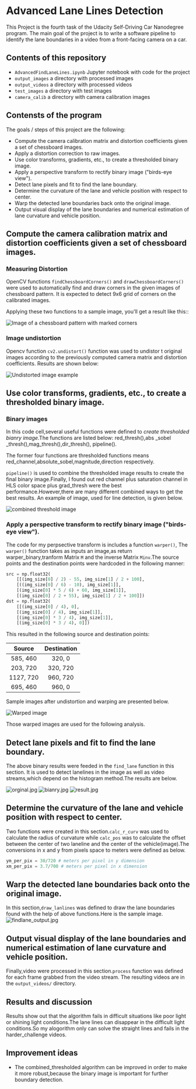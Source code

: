 # Advanced Lane Lines Detection
This Project is the fourth task of the Udacity Self-Driving Car Nanodegree program. The main goal of the project is to write a  software pipeline to identify the lane boundaries in a video from a front-facing camera on a car.

## Contents of this repository

- `AdvancedFindLaneLines.ipynb` Jupyter notebook with code for the project
- `output_images` a directory with processed images
- `output_videos` a directory with processed videos
- `test_images` a directory with test images
- `camera_calib` a directory with camera calibration images


## Contensts of the program

The goals / steps of this project are the following:

* Compute the camera calibration matrix and distortion coefficients given a set of chessboard images.
* Apply a distortion correction to raw images.
* Use color transforms, gradients, etc., to create a thresholded binary image.
* Apply a perspective transform to rectify binary image ("birds-eye view").
* Detect lane pixels and fit to find the lane boundary.
* Determine the curvature of the lane and vehicle position with respect to center.
* Warp the detected lane boundaries back onto the original image.
* Output visual display of the lane boundaries and numerical estimation of lane curvature and vehicle position.



## Compute the camera calibration matrix and distortion coefficients given a set of chessboard images.

### Measuring Distortion

OpenCV functions `findChessboardCorners()` and `drawChessboardCorners()` were used to automatically find and draw corners in the given images of chessboard pattern. It is expected to detect 9x6 grid of corners on the calibrated images.

Applying these two functions to a sample image, you'll get a result like this::

![Image of a chessboard pattern with marked corners](output_images/find_corners.jpg)


### Image undistortion
Opencv function `cv2.undistort()` function was used to undistor t original images according to the  previously computed camera matrix and distortion coefficients. Results are shown below:


![Undistorted image example](output_images/undistort_output.jpg)

## Use color transforms, gradients, etc., to create a thresholded binary image.

### Binary images

In this code cell,several useful functions were defined to *create thresholded bianry image*.The functions are listed below:
red_thresh(),abs _sobel _thresh(),mag_thresh(),dir_thresh(),
pipeline().

The former four functions are thresholded functions means red_channel,absolute_sobel,magnitude,direction respectively. 

`pipeline()` is used to combine the thresholded image results to create the final binary image.Finally, I found out red channel plus saturation channel in HLS color space plus grad_thresh were the best performance.However,there are many 
different combined ways to get the best results. An example of image, used for line detection, is given below.

![combined threshold image](output_images/combined_output.jpg)

### Apply a perspective transform to rectify binary image ("birds-eye view").

The code for my perpsective transform is includes a function `warper()`, The `warper()` function takes as inputs an image,as
return warper_binary,tranform Matrix `M` and the inverse Matrix `Minv`.The source points and the destination points were hardcoded in the following manner: 

```Python
src = np.float32(
	[[(img_size[0] / 2) - 55, img_size[1] / 2 + 100],
	[((img_size[0] / 6) - 10), img_size[1]],
	[(img_size[0] * 5 / 6) + 60, img_size[1]],
	[(img_size[0] / 2 + 55), img_size[1] / 2 + 100]])
dst = np.float32(
	[[(img_size[0] / 4), 0],
	[(img_size[0] / 4), img_size[1]],
	[(img_size[0] * 3 / 4), img_size[1]],
	[(img_size[0] * 3 / 4), 0]])
```

This resulted in the following source and destination points:

| Source        | Destination   | 
|:-------------:|:-------------:| 
| 585, 460      | 320, 0        | 
| 203, 720      | 320, 720      |
| 1127, 720     | 960, 720      |
| 695, 460      | 960, 0        |

Sample images after undistortion and warping are presented below.

![Warped image](output_images/warped_output.jpg)

Those warped images are used for the following analysis. 

## Detect lane pixels and fit to find the lane boundary.

The above binary results were feeded in the `find_lane` function in this section. It is used to detect lanelines in the image as well as video streams,which depend on the histogram method.The results are below.

![orginal.jpg](output_images/find_lanelines1.jpg)
![bianry.jpg](output_images/find_lanelines2.jpg)
![result.jpg](output_images/find_lanelines3.jpg)

## Determine the curvature of the lane and vehicle position with respect to center.

Two functions were created in this section.`calc_r_curv` was used to calculate the radius of curvature while `calc_pos` was
to calculate the offset between the center of two laneline and 
the center of the vehicle(image).The conversions in x and y from pixels space to meters were defined as below.
```python
ym_per_pix = 30/720 # meters per pixel in y dimension
xm_per_pix = 3.7/700 # meters per pixel in x dimension
```

## Warp the detected lane boundaries back onto the original image.
 
In this section,`draw_lanlines` was defined to draw the lane
boundaries found with the help of above functions.Here is the
sample image.
![findlane_output.jpg](output_images/findlanes_output.jpg)

## Output visual display of the lane boundaries and numerical estimation of lane curvature and vehicle position.

Finally,video were processed in this section.`process` function
was defined for each frame grabbed from the video stream. The 
resulting videos are in the `output_videos/` directory.

## Results and discussion

   Results show out that the algorithm fails in difficult 
situations like poor light or shining light conditions.The lane lines can disappear in the difficult light conditions.So my alogorithm only can solve the straight lines and fails in the harder_challenge videos.


## Improvement ideas
- The combined_thresholded algorithm can be improved in order to make it more robust,because the binary image is important 
for further boundary detection.
 
